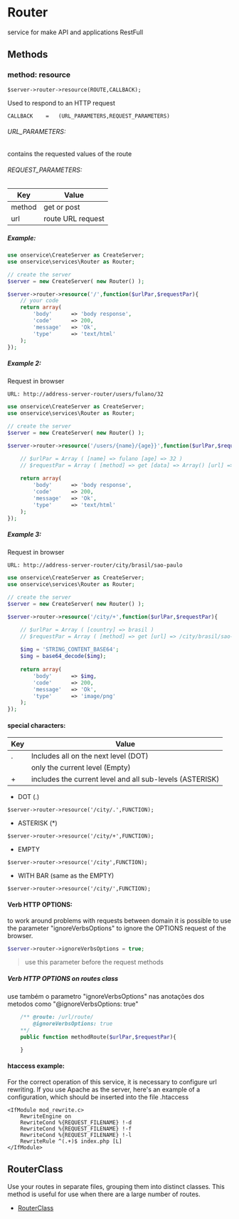 # Router
service for make API and applications RestFull


## Methods


### method: resource

	$server->router->resource(ROUTE,CALLBACK);

Used to respond to an HTTP request

	CALLBACK	=	(URL_PARAMETERS,REQUEST_PARAMETERS)	
	
###### URL_PARAMETERS:
contains the requested values of the route

###### REQUEST_PARAMETERS:
| Key | Value |
|--|--|
| method | get or post |
| url |route URL request|
	

##### Example:
```php
use onservice\CreateServer as CreateServer;
use onservice\services\Router as Router;

// create the server
$server = new CreateServer(	new Router() );

$server->router->resource('/',function($urlPar,$requestPar){
	// your code
	return array(
		'body' 		=> 'body response',
		'code'		=> 200,
		'message'	=> 'Ok',
		'type'		=> 'text/html'
	);
});
```

##### Example 2:

Request in browser
	
	URL: http://address-server-router/users/fulano/32	
	
```php
use onservice\CreateServer as CreateServer;
use onservice\services\Router as Router;

// create the server
$server = new CreateServer(	new Router() );

$server->router->resource('/users/{name}/{age}}',function($urlPar,$requestPar){

	// $urlPar = Array ( [name] => fulano [age] => 32 )
	// $requestPar = Array ( [method] => get [data] => Array() [url] => /users/fulano  )
	
	return array(
		'body' 		=> 'body response',
		'code'		=> 200,
		'message'	=> 'Ok',
		'type'		=> 'text/html'
	);
});
```

##### Example 3:

Request in browser
	
	URL: http://address-server-router/city/brasil/sao-paulo
	
```php
use onservice\CreateServer as CreateServer;
use onservice\services\Router as Router;

// create the server
$server = new CreateServer(	new Router() );

$server->router->resource('/city/+',function($urlPar,$requestPar){

	// $urlPar = Array ( [country] => brasil )
	// $requestPar = Array ( [method] => get [url] => /city/brasil/sao-paulo )
	
	$img = 'STRING_CONTENT_BASE64';
	$img = base64_decode($img);
	
	return array(
		'body' 		=> $img,
		'code'		=> 200,
		'message'	=> 'Ok',
		'type'		=> 'image/png'
	);
});
```



#### special characters:
| Key | Value |
|--|--|
| . | Includes all on the next level (DOT) |
|   | only the current level (Empty) |
| + | includes the current level and all sub-levels (ASTERISK)|

- DOT (.)
```
$server->router->resource('/city/.',FUNCTION);
```

- ASTERISK (*)
```
$server->router->resource('/city/+',FUNCTION);
```

- EMPTY 
```
$server->router->resource('/city',FUNCTION);
```

- WITH BAR (same as the EMPTY) 
```
$server->router->resource('/city/',FUNCTION);
```

#### Verb HTTP OPTIONS:
to work around problems with requests between domain it is possible to use the parameter "ignoreVerbsOptions" to ignore the OPTIONS request of the browser.

```php
$server->router->ignoreVerbsOptions = true;
```

> use this parameter before the request methods

##### Verb HTTP OPTIONS on routes class
use também o parametro "ignoreVerbsOptions" nas anotações dos metodos como "@ignoreVerbsOptions: true"

```php
	/** @route: /url/route/
		@ignoreVerbsOptions: true
	**/ 	
	public function methodRoute($urlPar,$requestPar){	

	}
```

#### htaccess example:
For the correct operation of this service, it is necessary to configure url rewriting.
If you use Apache as the server, here's an example of a configuration, which should be inserted into the file .htaccess

```
<IfModule mod_rewrite.c>
	RewriteEngine on	
	RewriteCond %{REQUEST_FILENAME} !-d
	RewriteCond %{REQUEST_FILENAME} !-f
	RewriteCond %{REQUEST_FILENAME} !-l								
	RewriteRule ^(.+)$ index.php [L]					
</IfModule>
```

## RouterClass
Use your routes in separate files, grouping them into distinct classes.
This method is useful for use when there are a large number of routes.

- [RouterClass](sub/router_routerclass.md)